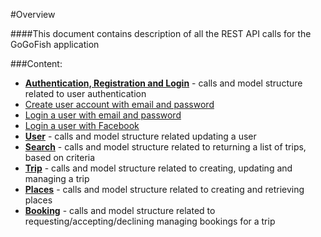 #Overview

####This document contains description of all the REST API calls for the GoGoFish application

###Content:

 * [**Authentication, Registration and Login**](docs/authentication.md) - calls and model structure related to user authentication
  * [Create user account with email and password](docs/authentication.md#create-user-with-email-and-password)
  * [Login a user with email and password](docs/authentication.md#login-user-with-email-and-password)
  * [Login a user with Facebook](docs/authentication.md#login-user-with-facebook)
 * [**User**](user) - calls and model structure related updating a user
 * [**Search**](search) - calls and model structure related to returning a list of trips, based on criteria
 * [**Trip**](trip) - calls and model structure related to creating, updating and managing a trip
 * [**Places**](place) - calls and model structure related to creating and retrieving places
 * [**Booking**](bookings) - calls and model structure related to requesting/accepting/declining managing bookings for a trip
 


 
